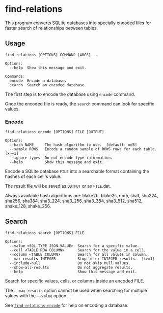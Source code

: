 # find-relations

This program converts SQLite databases into specially encoded files for faster search of relationships between tables.

## Usage

```
find-relations [OPTIONS] COMMAND [ARGS]...

Options:
  --help  Show this message and exit.

Commands:
  encode  Encode a database.
  search  Search an encoded database.
```

The first step is to encode the database using `encode` command.

Once the encoded file is ready, the `search` command can look for specific values.

### Encode

```
find-relations encode [OPTIONS] FILE [OUTPUT]

Options:                                                                      
  --hash NAME     The hash algorithm to use.  [default: md5]
  --sample ROWS   Encode a random sample of ROWS rows for each table.  [x>=1]
  --ignore-types  Do not encode type information.
  --help          Show this message and exit.
```

Encode a SQLite database `FILE` into a searchable format containing the hashes of each cell's value.

The result file will be saved as `OUTPUT` or as `FILE`.dat.

Always available hash algorithms are: blake2b, blake2s, md5, sha1, sha224, sha256, sha384, sha3_224, sha3_256,
sha3_384, sha3_512, sha512, shake_128, shake_256.


## Search

```
find-relations search [OPTIONS] FILE

Options:
  --value <SQL-TYPE JSON-VALUE>  Search for a specific value.
  --cell <TABLE ROW COLUMN>      Search for the value in a cell.
  --column <TABLE COLUMN>        Search for all values in column.
  --max-results INTEGER          Stop after INTEGER results.  [x>=1]
  --include-null                 Do not skip null values.
  --show-all-results             Do not aggregate results.
  --help                         Show this message and exit.
```

Search for specific values, cells, or columns inside an encoded FILE.

The `--max-results` option cannot be used when searching for multiple values with the `--value` option.

See [`find-relations encode`](#encode) for help on encoding a database.

